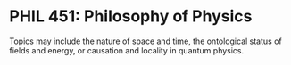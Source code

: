 # PHIL 451: Philosophy of Physics

Topics may include the nature of space and time, the ontological status of fields and energy, or causation and locality in quantum physics.